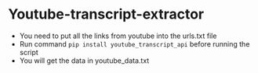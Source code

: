 # Youtube-transcript-extractor

* You need to put all the links from youtube into the urls.txt file 
* Run command `pip install youtube_transcript_api` before running the script 
* You will get the data in youtube_data.txt 

